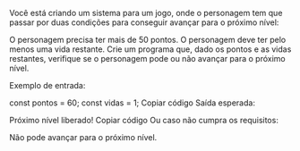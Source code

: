 Você está criando um sistema para um jogo, onde o personagem tem que passar por duas condições para conseguir avançar para o próximo nível:

O personagem precisa ter mais de 50 pontos.
O personagem deve ter pelo menos uma vida restante.
Crie um programa que, dado os pontos e as vidas restantes, verifique se o personagem pode ou não avançar para o próximo nível.

Exemplo de entrada:

const pontos = 60;
const vidas = 1;
Copiar código
Saída esperada:

Próximo nível liberado!
Copiar código
Ou caso não cumpra os requisitos:

Não pode avançar para o próximo nível.